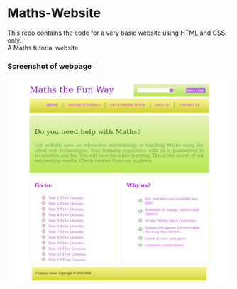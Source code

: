 # Maths-Website
This repo contains the code for a very basic website using HTML and CSS only.
<br>
A Maths tutorial website.
<br>
### Screenshot of webpage
![Webpage](https://github.com/tarunlahrod/Maths-Website/blob/master/screenshot/ScreenshotMaths%20Website.png)
